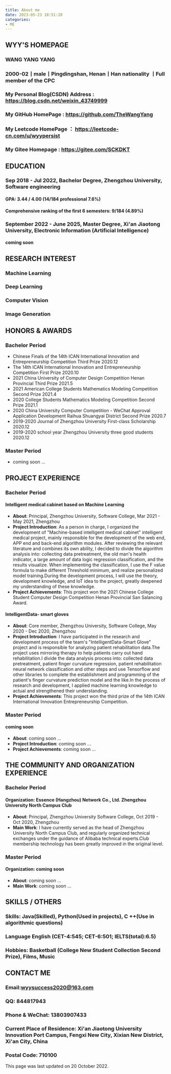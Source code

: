 ```yaml
---
title: About me
date: 2023-05-23 18:51:28
categories:
- ME
---
```


## WYY'S HOMEPAGE

### WANG YANG YANG

### 2000-02丨male丨Pingdingshan, Henan丨Han nationality 丨Full member of the CPC

### My Personal Blog(CSDN) Address : <https://blog.csdn.net/weixin_43749999>

### My GitHub HomePage : <https://github.com/TheWangYang>

### My Leetcode HomePage ： <https://leetcode-cn.com/u/wyypersist>

### My Gitee Homepage : <https://gitee.com/SCKDKT>

## EDUCATION

### Sep 2018 - Jul 2022, Bachelor Degree, Zhengzhou University, Software engineering

#### GPA: 3.44 / 4.00 (14/184 professional 7.6%)

#### Comprehensive ranking of the first 6 semesters: 9/184 (4.89%)

### September 2022 - June 2025, Master Degree, Xi'an Jiaotong University, Electronic Information (Artificial Intelligence)

#### coming soon

## RESEARCH INTEREST

### Machine Learning

### Deep Learning

### Computer Vision

### Image Generation

###

## HONORS & AWARDS

### Bachelor Period

* Chinese Finals of the 14th ICAN International Innovation and Entrepreneurship Competition Third Prize 2020.12
* The 14th ICAN International Innovation and Entrepreneurship Competition First Prize 2020.10
* 2021 China University of Computer Design Competition Henan Provincial Third Prize 2021.5
* 2021 American College Students Mathematics Modeling Competition Second Prize 2021.4
* 2020 College Students Mathematics Modeling Competition Second Prize 2021.1
* 2020 China University Computer Competition - WeChat Approval Application Development Raihua Shuangyai District Second Prize 2020.7
* 2019-2020 Journal of  Zhengzhou University  First-class Scholarship 2020.12
* 2019-2020 school year Zhengzhou University three good students 2020.12

### Master Period

* coming soon ...

## PROJECT EXPERIENCE

### Bachelor Period

#### Intelligent medical cabinet based on Machine Learning

* **About**: Principal, Zhengzhou University, Software College, Mar 2021 - May 2021, Zhengzhou
* **Project Introduction**: As a person in charge, I organized the development of "Machine-based intelligent medical cabinet" intelligent medical project, mainly responsible for the development of the web end, APP end and back-end algorithm  modules. After reviewing the relevant literature and combines its own ability, I  decided to divide the algorithm analysis into: collecting data pretreatment, the old man's health indicator, a large amount of data logic regression classification, and the results visualize. When implementing the classification, I use the F value formula to make different Threshold minimum, and realize personalized model training.During the development process, I will use the theory, development knowledge, and IoT idea to the project, greatly deepened my understanding of these knowledge.
* **Project Achievements**: This project won the 2021 Chinese College Student Computer Design Competition Henan Provincial San Salancing Award.

#### IntelligentData- smart gloves

* **About**: Core member, Zhengzhou University, Software College, May 2020 - Dec 2020, Zhengzhou
* **Project Introduction**: I have participated in the research and development process of the team's "IntelligentData-Smart Glove" project and is responsible for analyzing patient rehabilitation data.The project uses mirroring therapy to help patients carry out hand rehabilitation.I divide the data analysis process into: collected data pretreatment, patient finger curvature regression, patient rehabilitation neural network classification and other steps and use Tensorflow  and other libraries to  complete     the establishment and programming of the patient's finger curvature prediction model and the like.In the process of research and development, I applied machine learning knowledge to actual and strengthened their understanding.
* **Project Achievements**: This project won the third prize of the 14th ICAN International Innovation Entrepreneurship Competition.

### Master Period

#### coming soon

* **About**: coming soon ...
* **Project Introduction**: coming soon ...
* **Project Achievements**: coming soon ...

## THE COMMUNITY AND ORGANIZATION EXPERIENCE

### Bachelor Period

#### **Organization**: Essence (Hangzhou) Network Co., Ltd. Zhengzhou University North Campus Club

* **About**: Principal, Zhengzhou University Software College, Oct 2019 - Oct 2020, Zhengzhou
* **Main Work**: I have currently served as the head of Zhengzhou University North Campus Club, and regularly organized technical exchanges under the guidance of  Alibaba technical experts.Club membership technology has been greatly improved in   the original level.

### Master Period

#### **Organization**: coming soon

* **About**: coming soon ...
* **Main Work**: coming soon ...

## SKILLS / OTHERS

### Skills: Java(Skilled), Python(Used in projects), C ++(Use in algorithmic questions)

### Language English (CET-4:545; CET-6:501; IELTS(total):6.5)

### Hobbies: Basketball (College New Student Collection Second Prize), Films, Music

## CONTACT ME

### Email:<wyysuccess2020@163.com>

### QQ: 844817943

### Phone & WeChat: 13803907433

### Current Place of Residence: Xi'an Jiaotong University Innovation Port Campus, Fengxi New City, Xixian New District, Xi'an City, China

### Postal Code: 710100

This page was last updated on 20 October 2022.
